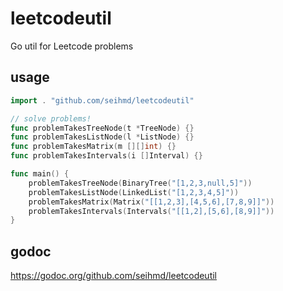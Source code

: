 # leetcodeutil
Go util for Leetcode problems

## usage

``` go
import . "github.com/seihmd/leetcodeutil"

// solve problems!
func problemTakesTreeNode(t *TreeNode) {}
func problemTakesListNode(l *ListNode) {}
func problemTakesMatrix(m [][]int) {}
func problemTakesIntervals(i []Interval) {}

func main() {
    problemTakesTreeNode(BinaryTree("[1,2,3,null,5]"))
    problemTakesListNode(LinkedList("[1,2,3,4,5]"))
    problemTakesMatrix(Matrix("[[1,2,3],[4,5,6],[7,8,9]]"))
    problemTakesIntervals(Intervals("[[1,2],[5,6],[8,9]]"))
}
```

## godoc

https://godoc.org/github.com/seihmd/leetcodeutil
